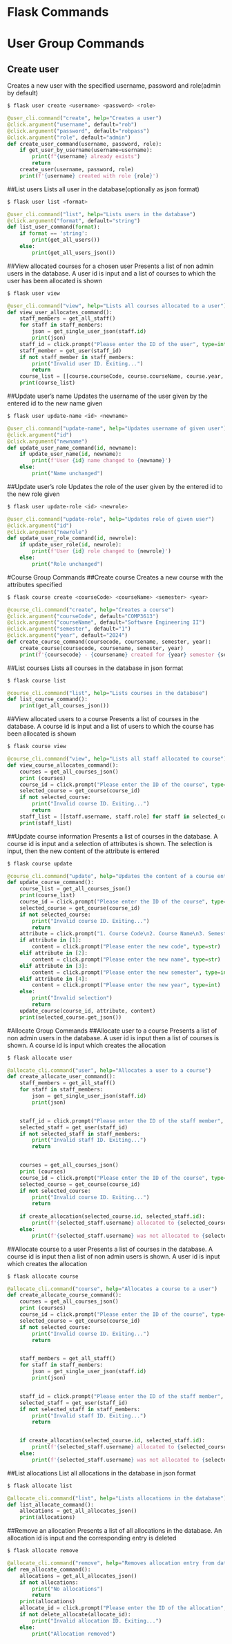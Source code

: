 # Flask Commands
# User Group Commands
## Create user
Creates a new user with the specified username, password and role(admin by default)

```bash
$ flask user create <username> <password> <role>
```

```python
@user_cli.command("create", help="Creates a user")
@click.argument("username", default="rob")
@click.argument("password", default="robpass")
@click.argument("role", default="admin")
def create_user_command(username, password, role):
    if get_user_by_username(username=username):
        print(f"{username} already exists")
        return
    create_user(username, password, role)
    print(f'{username} created with role {role}')
```

##List users
Lists all user in the database(optionally as json format)

```bash
$ flask user list <format>
```

```python
@user_cli.command("list", help="Lists users in the database")
@click.argument("format", default="string")
def list_user_command(format):
    if format == 'string':
        print(get_all_users())
    else:
        print(get_all_users_json())
```

##View allocated courses for a chosen user
Presents a list of non admin users in the database. A user id is input and a list of courses to which the user has been allocated is shown

```bash
$ flask user view
```

```python
@user_cli.command("view", help="Lists all courses allocated to a user")
def view_user_allocates_command():
    staff_members = get_all_staff()
    for staff in staff_members:
        json = get_single_user_json(staff.id)
        print(json)
    staff_id = click.prompt("Please enter the ID of the user", type=int)
    staff_member = get_user(staff_id)
    if not staff_member in staff_members:
        print("Invalid user ID. Exiting...")
        return
    course_list = [[course.courseCode, course.courseName, course.year, course.semester] for course in staff_member.courses]
    print(course_list)
```

##Update user’s name
Updates the username of the user given by the entered id to the new name given

```bash
$ flask user update-name <id> <newname>
```

```python
@user_cli.command("update-name", help="Updates username of given user")
@click.argument("id")
@click.argument("newname")
def update_user_name_command(id, newname):
    if update_user_name(id, newname):
        print(f'User {id} name changed to {newname}')
    else:
        print("Name unchanged")
```

##Update user’s role
Updates the role of the user given by the entered id to the new role given

```bash
$ flask user update-role <id> <newrole>
```

```python
@user_cli.command("update-role", help="Updates role of given user")
@click.argument("id")
@click.argument("newrole")
def update_user_role_command(id, newrole):
    if update_user_role(id, newrole):
        print(f'User {id} role changed to {newrole}')
    else:
        print("Role unchanged")
```

#Course Group Commands
##Create course
Creates a new course with the attributes specified

```bash
$ flask course create <courseCode> <courseName> <semester> <year>
```

```python
@course_cli.command("create", help="Creates a course")
@click.argument("courseCode", default="COMP3613")
@click.argument("courseName", default="Software Engineering II")
@click.argument("semester", default="1")
@click.argument("year", default="2024")
def create_course_command(coursecode, coursename, semester, year):
    create_course(coursecode, coursename, semester, year)
    print(f'{coursecode} - {coursename} created for {year} semester {semester}')
```

##List courses
Lists all courses in the database in json format

```bash
$ flask course list
```

```python
@course_cli.command("list", help="Lists courses in the database")
def list_course_command():
    print(get_all_courses_json())
```

##View allocated users to a course
Presents a list of courses in the database. A course id is input and a list of users to which the course has been allocated is shown

```bash
$ flask course view
```

```python
@course_cli.command("view", help="Lists all staff allocated to course")
def view_course_allocates_command():
    courses = get_all_courses_json()
    print (courses)
    course_id = click.prompt("Please enter the ID of the course", type=int)
    selected_course = get_course(course_id)
    if not selected_course:
        print("Invalid course ID. Exiting...")
        return
    staff_list = [[staff.username, staff.role] for staff in selected_course.staffs]
    print(staff_list)
```

##Update course information
Presents a list of courses in the database. A course id is input and a selection of attributes is shown. The selection is input, then the new content of the attribute is entered

```bash
$ flask course update
```

```python
@course_cli.command("update", help="Updates the content of a course entry")
def update_course_command():
    course_list = get_all_courses_json()
    print(course_list)
    course_id = click.prompt("Please enter the ID of the course", type=int)
    selected_course = get_course(course_id)
    if not selected_course:
        print("Invalid course ID. Exiting...")
        return
    attribute = click.prompt("1. Course Code\n2. Course Name\n3. Semester\n4. Year\nPlease select which attribute to update", type=int)
    if attribute in [1]:
        content = click.prompt("Please enter the new code", type=str)
    elif attribute in [2]:
        content = click.prompt("Please enter the new name", type=str)
    elif attribute in [3]:
        content = click.prompt("Please enter the new semester", type=int)
    elif attribute in [4]:
        content = click.prompt("Please enter the new year", type=int)
    else:
        print("Invalid selection")
        return
    update_course(course_id, attribute, content)
    print(selected_course.get_json())
```

#Allocate Group Commands
##Allocate user to a course
Presents a list of non admin users in the database. A user id is input then a list of courses is shown. A course id is input which creates the allocation

```bash
$ flask allocate user
```

```python
@allocate_cli.command("user", help="Allocates a user to a course")
def create_allocate_user_command():
    staff_members = get_all_staff()
    for staff in staff_members:
        json = get_single_user_json(staff.id)
        print(json)


    staff_id = click.prompt("Please enter the ID of the staff member", type=int)
    selected_staff = get_user(staff_id)
    if not selected_staff in staff_members:
        print("Invalid staff ID. Exiting...")
        return


    courses = get_all_courses_json()
    print (courses)
    course_id = click.prompt("Please enter the ID of the course", type=int)
    selected_course = get_course(course_id)
    if not selected_course:
        print("Invalid course ID. Exiting...")
        return
   
    if create_allocation(selected_course.id, selected_staff.id):
        print(f'{selected_staff.username} allocated to {selected_course.courseCode}')
    else:
        print(f'{selected_staff.username} was not allocated to {selected_course.courseCode}')
```

##Allocate course to a user
Presents a list of courses in the database. A course id is input then a list of non admin users is shown. A user id is input which creates the allocation

```bash
$ flask allocate course
```

```python
@allocate_cli.command("course", help="Allocates a course to a user")
def create_allocate_course_command():
    courses = get_all_courses_json()
    print (courses)
    course_id = click.prompt("Please enter the ID of the course", type=int)
    selected_course = get_course(course_id)
    if not selected_course:
        print("Invalid course ID. Exiting...")
        return


    staff_members = get_all_staff()
    for staff in staff_members:
        json = get_single_user_json(staff.id)
        print(json)


    staff_id = click.prompt("Please enter the ID of the staff member", type=int)
    selected_staff = get_user(staff_id)
    if not selected_staff in staff_members:
        print("Invalid staff ID. Exiting...")
        return


    if create_allocation(selected_course.id, selected_staff.id):
        print(f'{selected_staff.username} allocated to {selected_course.courseCode}')
    else:
        print(f'{selected_staff.username} was not allocated to {selected_course.courseCode}')
```

##List allocations
List all allocations in the database in json format

```bash
$ flask allocate list
```

```python
@allocate_cli.command("list", help="Lists allocations in the database")
def list_allocate_command():
    allocations = get_all_allocates_json()
    print(allocations)
```

##Remove an allocation
Presents a list of all allocations in the database. An allocation id is input and the corresponding entry is deleted

```bash
$ flask allocate remove
```

```python
@allocate_cli.command("remove", help="Removes allocation entry from database")
def rem_allocate_command():
    allocations = get_all_allocates_json()
    if not allocations:
        print("No allocations")
        return
    print(allocations)
    allocate_id = click.prompt("Please enter the ID of the allocation", type=int)
    if not delete_allocate(allocate_id):
        print("Invalid allocation ID. Exiting...")
    else:
        print("Allocation removed")
```
